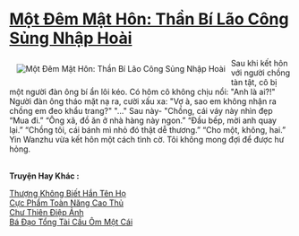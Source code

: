 <a href="https://truyenwiki.net/mot-dem-mat-hon-than-bi-lao-cong-sung-nhap-hoai.35890/" title="Một Đêm Mật Hôn: Thần Bí Lão Công Sủng Nhập Hoài"><h1>Một Đêm Mật Hôn: Thần Bí Lão Công Sủng Nhập Hoài</h1></a><div style="display:table"><img align="right" style="float: left; padding: 10px;" src="https://truyenwiki.net/a/img/str/src/35890.jpg" alt="Một Đêm Mật Hôn: Thần Bí Lão Công Sủng Nhập Hoài">Sau khi kết hôn với người chồng tàn tật, cô bị một người đàn ông bí ẩn lôi kéo. Có hôm cô không chịu nổi: "Anh là ai?!" Người đàn ông tháo mặt nạ ra, cười xấu xa: "Vợ à, sao em không nhận ra chồng em đeo khẩu trang?" "..." Sau này- "Chồng, cái váy này nhìn đẹp “Mua đi.” “Ông xã, đồ ăn ở nhà hàng này ngon.” “Đầu bếp, mời anh quay lại.” “Chồng tôi, cái bánh mì nhỏ đó thật dễ thương.” “Cho một, không, hai.” Yin Wanzhu vừa kết hôn một cách tình cờ. Tôi không mong đợi để được hư hỏng.</div><p><br><b>Truyện Hay Khác :</b></p><a href="https://truyenwiki.net/thuong-khong-biet-han-ten-ho.35544/" alt="Thượng Không Biết Hắn Tên Họ">Thượng Không Biết Hắn Tên Họ</a><br/><a href="https://github.com/nownovels/wikidich/tree/master/truyenhay/35304" alt="Cực Phẩm Toàn Năng Cao Thủ">Cực Phẩm Toàn Năng Cao Thủ</a><br/><a href="https://github.com/nownovels/wikidich/tree/master/truyenhay/35611" alt="Chư Thiên Điệp Ảnh">Chư Thiên Điệp Ảnh</a><br/><a href="https://sangtacviet.wordpress.com/2020/10/22/ba-dao-tong-tai-cau-om-mot-cai/" alt="Bá Đạo Tổng Tài Cầu Ôm Một Cái">Bá Đạo Tổng Tài Cầu Ôm Một Cái</a><br/>